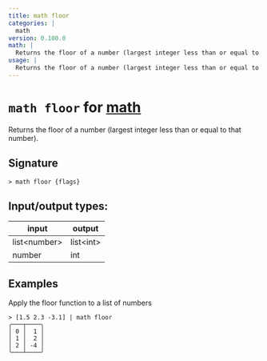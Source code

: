 ```yaml
---
title: math floor
categories: |
  math
version: 0.100.0
math: |
  Returns the floor of a number (largest integer less than or equal to that number).
usage: |
  Returns the floor of a number (largest integer less than or equal to that number).
---
```

<!-- This file is automatically generated. Please edit the command in https://github.com/nushell/nushell instead. -->

# `math floor` for [math](/commands/categories/math.md)

<div class='command-title'>Returns the floor of a number (largest integer less than or equal to that number).</div>

## Signature

```> math floor {flags} ```


## Input/output types:

| input        | output    |
| ------------ | --------- |
| list\<number\> | list\<int\> |
| number       | int       |
## Examples

Apply the floor function to a list of numbers
```nu
> [1.5 2.3 -3.1] | math floor
╭───┬────╮
│ 0 │  1 │
│ 1 │  2 │
│ 2 │ -4 │
╰───┴────╯

```
